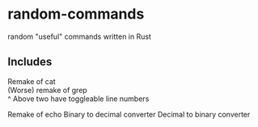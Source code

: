 # random-commands
random "useful" commands written in Rust


## Includes

Remake of   cat  
(Worse) remake of   grep  
^ Above two have toggleable line numbers

Remake of echo
Binary to decimal converter
Decimal to binary converter
